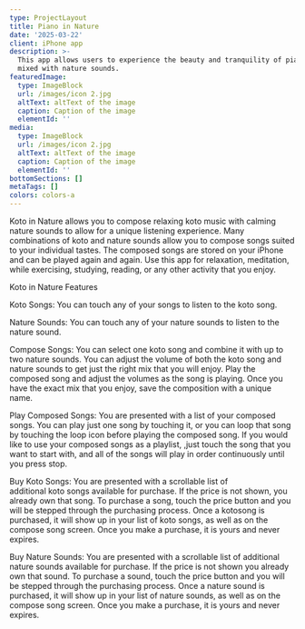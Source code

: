 ```yaml
---
type: ProjectLayout
title: Piano in Nature
date: '2025-03-22'
client: iPhone app
description: >-
  This app allows users to experience the beauty and tranquility of piano music
  mixed with nature sounds.
featuredImage:
  type: ImageBlock
  url: /images/icon 2.jpg
  altText: altText of the image
  caption: Caption of the image
  elementId: ''
media:
  type: ImageBlock
  url: /images/icon 2.jpg
  altText: altText of the image
  caption: Caption of the image
  elementId: ''
bottomSections: []
metaTags: []
colors: colors-a
---
```

Koto in Nature allows you to compose relaxing koto music with calming nature sounds to allow for a unique listening experience. Many combinations of koto and nature sounds allow you to compose songs suited to your individual tastes. The composed songs are stored on your iPhone and can be played again and again. Use this app for relaxation, meditation, while exercising, studying, reading, or any other activity that you enjoy.




Koto in Nature Features




Koto Songs: You can touch any of your songs to listen to the koto song.




Nature Sounds: You can touch any of your nature sounds to listen to the nature sound.




Compose Songs: You can select one koto song and combine it with up to two nature sounds. You can adjust the volume of both the koto song and nature sounds to get just the right mix that you will enjoy. Play the composed song and adjust the volumes as the song is playing. Once you have the exact mix that you enjoy, save the composition with a unique name. 




Play Composed Songs: You are presented with a list of your composed songs. You can play just one song by touching it, or you can loop that song by touching the loop icon before playing the composed song. If you would like to use your composed songs as a playlist, ,just touch the song that you want to start with, and all of the songs will play in order continuously until you press stop.




Buy Koto Songs: You are presented with a scrollable list of additional koto songs available for purchase. If the price is not shown, you already own that song. To purchase a song, touch the price button and you will be stepped through the purchasing process. Once a kotosong is purchased, it will show up in your list of koto songs, as well as on the compose song screen. Once you make a purchase, it is yours and never expires.




Buy Nature Sounds: You are presented with a scrollable list of additional nature sounds available for purchase. If the price is not shown you already own that sound. To purchase a sound, touch the price button and you will be stepped through the purchasing process. Once a nature sound is purchased, it will show up in your list of nature sounds, as well as on the compose song screen. Once you make a purchase, it is yours and never expires.





